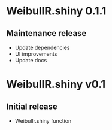# WeibullR.shiny 0.1.1

## Maintenance release
* Update dependencies
* UI improvements
* Update docs

# WeibullR.shiny v0.1

## Initial release
* Weibullr.shiny function
